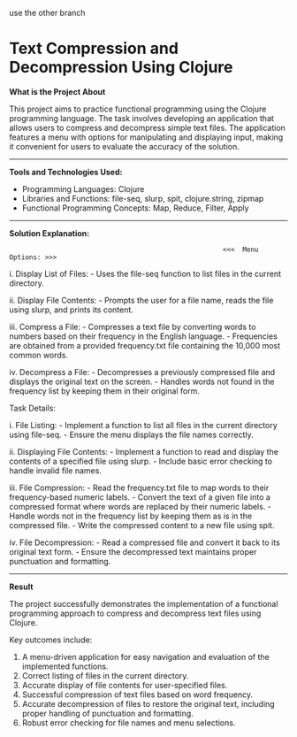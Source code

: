 
use the other branch 

# **Text Compression and Decompression Using Clojure**

**What is the Project About**

This project aims to practice functional programming using the Clojure programming language. The task involves developing an application that allows users to compress and decompress simple text files. The application features a menu with options for manipulating and displaying input, making it convenient for users to evaluate the accuracy of the solution.

-------------------------------------------------------------------------------------------------------------------------------------------------

**Tools and Technologies Used:**

  - Programming Languages: Clojure
  - Libraries and Functions: file-seq, slurp, spit, clojure.string, zipmap
  - Functional Programming Concepts: Map, Reduce, Filter, Apply

-------------------------------------------------------------------------------------------------------------------------------------------------

**Solution Explanation:**

                                                          <<<  Menu Options: >>>

  i. Display List of Files:
      - Uses the file-seq function to list files in the current directory.

  ii. Display File Contents:
      - Prompts the user for a file name, reads the file using slurp, and prints its content.

  iii. Compress a File:
      - Compresses a text file by converting words to numbers based on their frequency in the English language.
      - Frequencies are obtained from a provided frequency.txt file containing the 10,000 most common words.

  iv. Decompress a File:
      - Decompresses a previously compressed file and displays the original text on the screen.
      - Handles words not found in the frequency list by keeping them in their original form.
      
Task Details:

  i. File Listing:
      - Implement a function to list all files in the current directory using file-seq.
      - Ensure the menu displays the file names correctly.

  ii. Displaying File Contents:
      - Implement a function to read and display the contents of a specified file using slurp.
      - Include basic error checking to handle invalid file names.
      
  iii. File Compression:
      - Read the frequency.txt file to map words to their frequency-based numeric labels.
      - Convert the text of a given file into a compressed format where words are replaced by their numeric labels.
      - Handle words not in the frequency list by keeping them as is in the compressed file.
      - Write the compressed content to a new file using spit.
      
  iv. File Decompression:
      - Read a compressed file and convert it back to its original text form.
      - Ensure the decompressed text maintains proper punctuation and formatting.

-------------------------------------------------------------------------------------------------------------------------------------------------

**Result**

The project successfully demonstrates the implementation of a functional programming approach to compress and decompress text files using Clojure.

Key outcomes include:
1. A menu-driven application for easy navigation and evaluation of the implemented functions.
2. Correct listing of files in the current directory.
3. Accurate display of file contents for user-specified files.
4. Successful compression of text files based on word frequency.
5. Accurate decompression of files to restore the original text, including proper handling of punctuation and formatting.
6. Robust error checking for file names and menu selections.
